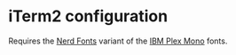 # iTerm2 configuration

Requires the [Nerd Fonts](https://github.com/ryanoasis/nerd-fonts) variant of
the [IBM Plex Mono](https://www.ibm.com/plex/) fonts.
